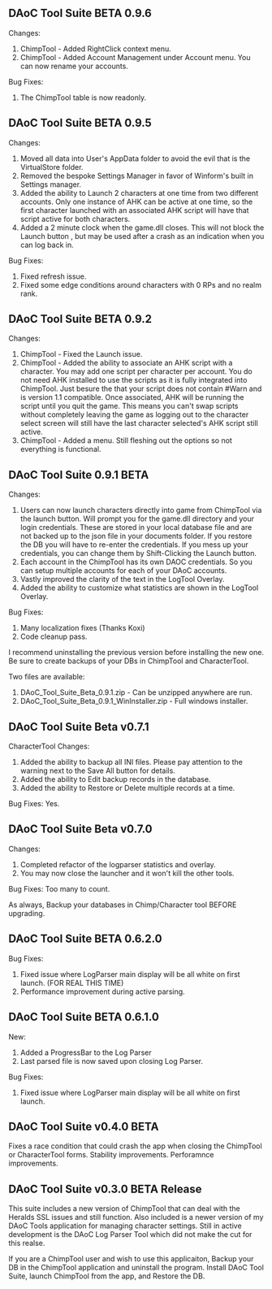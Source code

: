 DAoC Tool Suite BETA 0.9.6
---
Changes:
1. ChimpTool - Added RightClick context menu.
2. ChimpTool - Added Account Management under Account menu. You can now rename your accounts.

Bug Fixes:
1. The ChimpTool table is now readonly.

DAoC Tool Suite BETA 0.9.5
---
Changes:
1. Moved all data into User's AppData folder to avoid the evil that is the VirtualStore folder.
2. Removed the bespoke Settings Manager in favor of Winform's built in Settings manager.
3. Added the ability to Launch 2 characters at one time from two different accounts. Only one instance of AHK can be active at one time, so the first character launched with an associated AHK script will have that script active for both characters.
4. Added a 2 minute clock when the game.dll closes. This will not block the Launch button , but may be used after a crash as an indication when you can log back in.

Bug Fixes:
1. Fixed refresh issue.
2. Fixed some edge conditions around characters with 0 RPs and no realm rank.

DAoC Tool Suite BETA 0.9.2
---
Changes:
1. ChimpTool - Fixed the Launch issue. 
2. ChimpTool - Added the ability to associate an AHK script with a character. You may add one script per character per account. You do not need AHK installed to use the scripts as it is fully integrated into ChimpTool. Just besure the that your script does not contain #Warn and is version 1.1 compatible. Once associated, AHK will be running the script until you quit the game. This means you can't swap scripts without completely leaving the game as logging out to the character select screen will still have the last character selected's AHK script still active.
3. ChimpTool - Added a menu. Still fleshing out the options so not everything is functional.

DAoC Tool Suite 0.9.1 BETA
---
Changes:
1. Users can now launch characters directly into game from ChimpTool via the launch button. Will prompt you for the game.dll directory and your login credentials. These are stored in your local database file and are not backed up to the json file in your documents folder. If you restore the DB you will have to re-enter the credentials. If you mess up your credentials, you can change them by Shift-Clicking the Launch button.
2. Each account in the ChimpTool has its own DAOC credentials. So you can setup multiple accounts for each of your DAoC accounts.
3. Vastly improved the clarity of the text in the LogTool Overlay.
4. Added the ability to customize what statistics are shown in the LogTool Overlay.

Bug Fixes:
1. Many localization fixes (Thanks Koxi)
2. Code cleanup pass.

I recommend uninstalling the previous version before installing the new one. Be sure to create backups of your DBs in ChimpTool and CharacterTool.

Two files are available:
1. DAoC_Tool_Suite_Beta_0.9.1.zip - Can be unzipped anywhere are run.
2. DAoC_Tool_Suite_Beta_0.9.1_WinInstaller.zip - Full windows installer.


DAoC Tool Suite Beta v0.7.1
---
CharacterTool Changes:
1. Added the ability to backup all INI files. Please pay attention to the warning next to the Save All button for details.
2. Added the ability to Edit backup records in the database.
3. Added the ability to Restore or Delete multiple records at a time.

Bug Fixes:
Yes.


DAoC Tool Suite Beta v0.7.0
---
Changes:
1. Completed refactor of the logparser statistics and overlay.
2. You may now close the launcher and it won't kill the other tools.

Bug Fixes:
Too many to count.

As always, Backup your databases in Chimp/Character tool BEFORE upgrading.


DAoC Tool Suite BETA 0.6.2.0
---
Bug Fixes:
1. Fixed issue where LogParser main display will be all white on first launch. (FOR REAL THIS TIME)
2. Performance improvement during active parsing.


DAoC Tool Suite BETA 0.6.1.0
---
New:
1. Added a ProgressBar to the Log Parser
2. Last parsed file is now saved upon closing Log Parser.

Bug Fixes:
1. Fixed issue where LogParser main display will be all white on first launch.


DAoC Tool Suite v0.4.0 BETA
---
Fixes a race condition that could crash the app when closing the ChimpTool or CharacterTool forms.
Stability improvements.
Perforamnce improvements.


DAoC Tool Suite v0.3.0 BETA Release
---
This suite includes a new version of ChimpTool that can deal with the Heralds SSL issues and still function. 
Also included is a newer version of my DAoC Tools application for managing character settings.
Still in active development is the DAoC Log Parser Tool which did not make the cut for this realse.

If you are a ChimpTool user and wish to use this applicaiton, Backup your DB in the ChimpTool application and uninstall the program. Install DAoC Tool Suite, launch ChimpTool from the app, and Restore the DB.
